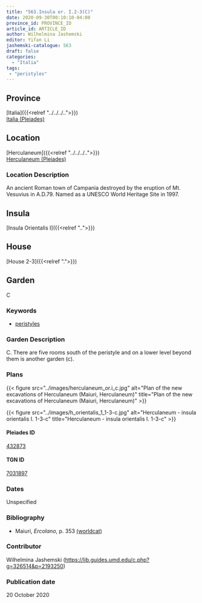 ```yaml
---
title: "563.Insula or. I.2-3(C)"
date: 2020-09-30T00:10:10-04:00
province_id: PROVINCE_ID
article_id: ARTICLE_ID
author: Wilhelmina Jashemski
editor: Yifan Li
jashemski-catalogue: 563
draft: false
categories:
  - "Italia"
tags:
 - "peristyles"
---
```


## Province

[Italia]({{<relref "../../../..">}}) \
[Italia (Pleiades)](https://pleiades.stoa.org/places/1052)

## Location

 [Herculaneum]({{<relref "../../../..">}}) \
 [Herculaneum (Pleiades)](https://pleiades.stoa.org/places/432873)


### Location Description
An ancient Roman town of Campania destroyed by the eruption of Mt. Vesuvius in A.D.79. Named as a UNESCO World Heritage Site in 1997.

## Insula
[Insula Orientalis I]({{<relref "..">}})
## House
[House 2-3]({{<relref ".">}})
## Garden
C

### Keywords
- [peristyles](http://vocab.getty.edu/page/aat/300080971)

### Garden Description
C. There are five rooms south of the peristyle and on a lower level beyond them is another garden (c).

### Plans
{{< figure src="../images/herculaneum_or.i_c.jpg" alt="Plan of the new excavations of Herculaneum (Maiuri, Herculaneum)" title="Plan of the new excavations of Herculaneum (Maiuri, Herculaneum)" >}}

{{< figure src="../images/h_orientalis_1_1-3-c.jpg" alt="Herculaneum - insula orientalis I. 1-3-c" title="Herculaneum - insula orientalis I. 1-3-c" >}}


#### Pleiades ID
[432873](https://pleiades.stoa.org/places/432873)

#### TGN ID
[7031897](http://vocab.getty.edu/page/tgn/7031897)

### Dates
Unspecified

### Bibliography
* Maiuri, *Ercolano*, p. 353 [(worldcat)](http://www.worldcat.org/oclc/490581395)

### Contributor
Wilhelmina Jashemski (https://lib.guides.umd.edu/c.php?g=326514&p=2193250)

### Publication date
20 October 2020